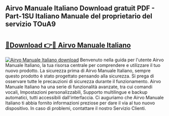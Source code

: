## Airvo Manuale Italiano Download gratuit PDF - Part-1SU Italiano Manuale del proprietario del servizio TOuA9

# <h2><a href="http://df9z821.blite.top/?on=Airvo+Manuale+Italiano">🔗Download 👉🔴 Airvo Manuale Italiano</a></h2>

[![Airvo Manuale Italiano download](https://i.imgur.com/lujVjoI.png)](http://df9z821.blite.top/?on=Airvo+Manuale+Italiano)
Benvenuto nella guida per l'utente Airvo Manuale Italiano, la tua risorsa centrale per comprendere e utilizzare il tuo nuovo prodotto. La sicurezza prima di Airvo Manuale Italiano, sempre questo prodotto è stato progettato pensando alla sicurezza. Si prega di osservare tutte le precauzioni di sicurezza durante il funzionamento. Airvo Manuale Italiano ha una serie di funzionalità avanzate, tra cui comandi vocali, Impostazioni personalizzabili, Supporto multilingue e backup automatici, tutti accessibili dall'interfaccia. Ci auguriamo che Airvo Manuale Italiano ti abbia fornito informazioni preziose per dare il via al tuo nuovo dispositivo. In caso di problemi, contattare il nostro Servizio Clienti.
